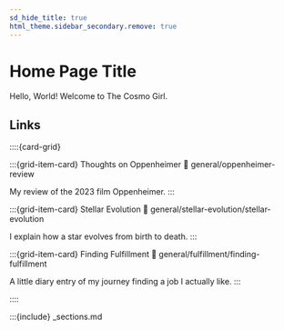 ```yaml
---
sd_hide_title: true
html_theme.sidebar_secondary.remove: true
---
```


# Home Page Title

Hello, World! Welcome to The Cosmo Girl.

## Links

::::{card-grid}

:::{grid-item-card} Thoughts on Oppenheimer
:link: general/oppenheimer-review

My review of the 2023 film Oppenheimer.
::: 

:::{grid-item-card} Stellar Evolution
:link: general/stellar-evolution/stellar-evolution

I explain how a star evolves from birth to death.
:::

:::{grid-item-card} Finding Fulfillment
:link: general/fulfillment/finding-fulfillment

A little diary entry of my journey finding a job I actually like.
:::

::::

<!-- Do not delete this as it will break section navigation otherwise -->
:::{include} _sections.md
